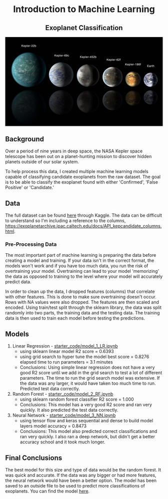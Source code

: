 <h1 align='center'>Introduction to Machine Learning</h1>
<h2 align='center'>Exoplanet Classification</h2>

<img align='center' src='Images/exoplanets.jpg'>

## Background

Over a period of nine years in deep space, the NASA Kepler space telescope has been out on a planet-hunting mission to discover hidden planets outside of our solar system.

To help process this data, I created multiple machine learning models capable of classifying candidate exoplanets from the raw dataset. The goal is to be able to classify the exoplanet found with either 'Confirmed', 'False Positive' or 'Candidate.' 

## Data

The full dataset can be found [here](https://www.kaggle.com/nasa/kepler-exoplanet-search-results) through Kaggle. The data can be difficult to understand so I'm including a reference to the columns, https://exoplanetarchive.ipac.caltech.edu/docs/API_kepcandidate_columns.html. 

### Pre-Processing Data

The most important part of machine learning is preparing the data before creating a model and training. If your data isn't in the correct format, the models won't work and if you have too much data, you run the risk of overtraining your model. Overtraining can lead to your model 'memorizing' the data as opposed to training to the level where your model will accurately predict data.

In order to clean up the data, I dropped features (columns) that correlate with other features. This is done to make sure overtraining doesn't occur. Rows with NA values were also dropped. The features are then scaled and encoded. Using train/test split through the sklearn library, the data was split randomly into two parts, the training data and the testing data. The training data is then used to train each model before testing the predictions.

## Models

1. Linear Regression - [starter_code/model_1_LR.ipynb](model_1_LR.ipynb)
      - using sklearn linear model
          R2 score = 0.6393
      - using grid search to hyper tune the model
          best score = 0.8276
          elapsed time to run parameters = 3.1 minutes
      - Conclusions: Using simple linear regression does not have a very good R2 score until we add in the grid search to test a lot of different parameters. The time to run the grid search model was extensive. If the data was any larger, it would have taken too much time to run. Predicted test data correctly.
2. Random Forest - [starter_code/model_2_RF.ipynb](model_2_RF.ipynb)
      - using sklearn random forest classifier
          R2 score = 1.000
      - Conclusions: This model has a very good R2 score and ran very quickly. It also predicted the test data correctly.
3. Neural Network - [starter_code/model_3_NN.ipynb](model_3_NN.ipynb)
      - using tensor flow and keras sequential and dense to build model layers
          model accuracy = 0.8473
      - Conclusions: This model also predicted correct classifications and ran very quickly. I also ran a deep network, but didn't get a better accuracy school and it took much longer.

## Final Conclusions

The best model for this size and type of data would be the random forest. It was quick and accurate. If the data was any bigger or had more features, the neural network would have been a better option. The model has been saved to an outside file to be used to predict more classifications of exoplanets. You can find the model [here](starter_code/exoplanet_random_forest.sav).
